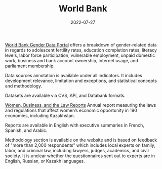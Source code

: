 ﻿---
title: "World Bank"
linkTitle: "World Bank"
date: 2022-07-27
countries: ["Kazakhstan"]
categories: ["INGO"]
tags: ["population", "health", "legal rights", "overview"]
date_start: [1960]
date_end: []
data_type: ["survey", "interview", "qualitative", "quantitative", "dataset"] 
language: ["English", "French", "Spanish", "Arabic"]
description: 
  Gender-related data available at the World Bank Gender Data Portal and Women, Business, and the Law Reports.
---

[World Bank Gender Data Portal](https://genderdata.worldbank.org/countries/kazakhstan/) offers a breakdown of gender-related data in regards to adolescent fertility rates, education completion rates, literacy levels, labor force participation, vulnerable employment, unpaid domestic work, business and bank account ownership, internet usage, and parliament membership. 

Data sources annotation is available under all indicators. It includes development relevance, limitation and exceptions, and statistical concepts and methodology.

Datasets are available via CVS, API, and Databank formats. 

[Women, Business, and the Law Reports](https://wbl.worldbank.org/en/reports) Annual report measuring the laws and regulations that affect women’s economic opportunity in 190 economies, including Kazakhstan. 

Reports are available in English with executive summaries in French, Spanish, and Arabic. 

Methodology section is available on the website and is based on feedback of "more than 2,000 respondents" which includes local experts on family, labor, and criminal law, including lawyers, judges, academics, and civil society. It is unclear whether the questionnaires sent out to experts are in English, Russian, or Kazakh languages. 
